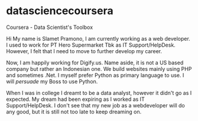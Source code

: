 datasciencecoursera
===================

Coursera - Data Scientist's Toolbox

Hi My name is Slamet Pramono, I am currently working as a web developer. I used
to work for PT Hero Supermarket Tbk as IT Support/HelpDesk. However, I felt that
I need to move to further develop my career.

Now, I am happily working for Digify.us. Name aside, it is not a US based
company but rather an Indonesian one. We build websites mainly using PHP and
sometimes .Net. I myself prefer Python as primary language to use. I will
*persuade* my Boss to use Python.

When I was in college I dreamt to be a data analyst, however it didn't go as I
expected. My dream had been expiring as I worked as IT Support/HelpDesk. I don't
see that my new job as a webdeveloper will do any good, but it is still not too
late to keep dreaming on.
